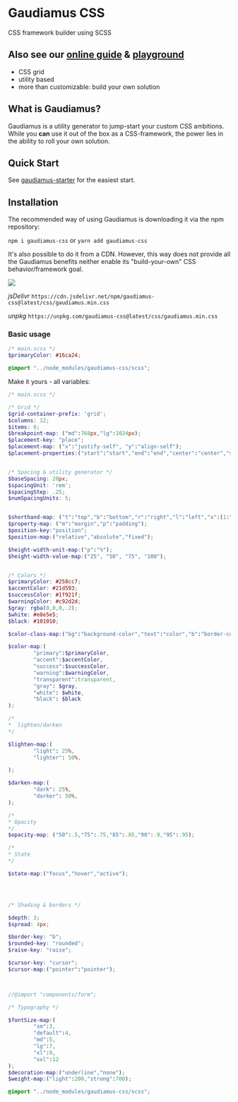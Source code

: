 # Gaudiamus CSS

CSS framework builder using SCSS 

## Also see our [online guide](https://gaudiamus-css.github.io) & [playground](https://gaudiamus-css.github.io/playground.html)

- CSS grid
- utility based
- more than customizable: build your own solution

## What is Gaudiamus?

Gaudiamus is a utility generator to jump-start your custom CSS ambitions. While you
**can** use it out of the box as a CSS-framework, the power lies in the ability to 
roll your own solution. 


## Quick Start

See [gaudiamus-starter](https://github.com/gaudiamus-css/gaudiamus-starter) for the easiest start.

## Installation

The recommended way of using Gaudiamus is downloading it via the npm repository:

`npm i gaudiamus-css` or `yarn add gaudiamus-css`

It's also possible to do it from a CDN. However, this way does not provide all the Gaudiamus benefits neither enable its "build-your-own" CSS behavior/framework goal.

[![](https://data.jsdelivr.com/v1/package/npm/gaudiamus-css/badge)](https://www.jsdelivr.com/package/npm/gaudiamus-css)

_jsDelivr_
`https://cdn.jsdelivr.net/npm/gaudiamus-css@latest/css/gaudiamus.min.css`

_unpkg_
`https://unpkg.com/gaudiamus-css@latest/css/gaudiamus.min.css`

### Basic usage

```scss
/* main.scss */
$primaryColor: #16ca24;

@import "../node_modules/gaudiamus-css/scss";
```
Make it yours - all variables:
```scss
/* main.scss */

/* Grid */
$grid-container-prefix: 'grid';
$columns: 12;
$items: 6;
$breakpoint-map: ("md":768px,"lg":1024px);
$placement-key: "place";
$placement-map: ("x":"justify-self", "y":"align-self");
$placement-properties:("start":"start","end":"end","center":"center","stretch":"stretch");


/* Spacing & utility generator */
$baseSpacing: 20px;
$spacingUnit: 'rem';
$spacingStep: .25;
$numSpacingUnits: 5;


$shorthand-map: ("t":"top","b":"bottom","r":"right","l":"left","x":(1:"left",2:"right"),"y":(1:"top",2:"bottom"));
$property-map: ("m":"margin","p":"padding");
$position-key:"position";
$position-map:("relative","absolute","fixed");

$height-width-unit-map:("p":"%");
$height-width-value-map:("25", "50", "75", "100");


/* Colors */
$primaryColor: #258cc7;
$accentColor: #21d593;
$successColor: #1f921f;
$warningColor: #c92d2d;
$gray: rgba(0,0,0,.2);
$white: #e8e5e5;
$black: #101010;

$color-class-map:("bg":"background-color","text":"color","b":"border-color");

$color-map:(
        "primary":$primaryColor,
        "accent":$accentColor,
        "success":$successColor,
        "warning":$warningColor,
        "transparent":transparent,
        "gray": $gray,
        "white": $white,
        "black": $black
);

/*
*  lighten/darken
*/

$lighten-map:(
        "light": 25%,
        "lighter": 50%,

);

$darken-map:(
        "dark": 25%,
        "darker": 50%,
);

/*
* Opacity
*/
$opacity-map: ("50":.5,"75":.75,"85":.85,"90":.9,"95":.95);

/*
* State
*/

$state-map:("focus","hover","active");




/* Shading & borders */

$depth: 3;
$spread: 4px;

$border-key: "b";
$rounded-key: "rounded";
$raise-key: "raise";

$cursor-key: "cursor";
$cursor-map:("pointer":"pointer");



//@import "components/form";

/* Typography */

$fontSize-map:(
        "sm":3,
        "default":4,
        "md":5,
        "lg":7,
        "xl":9,
        "xxl":12
);
$decoration-map:("underline","none");
$weight-map:("light":200,"strong":700);

@import "../node_modules/gaudiamus-css/scss";
```

